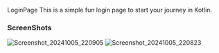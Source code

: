 L o g i n P a g e 
This is a simple fun login page to start your journey in Kotlin. 
### ScreenShots
![Screenshot_20241005_220905](https://github.com/user-attachments/assets/ff26afc5-8062-4d9c-9720-f2eb5234b6a6)
![Screenshot_20241005_220823](https://github.com/user-attachments/assets/9a6320d9-b362-4e9d-af9c-4b2e9f26863f)

